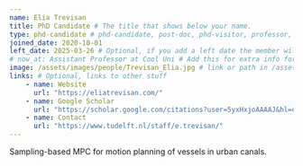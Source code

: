 ```yaml
---
name: Elia Trevisan
title: PhD Candidate # The title that shows below your name.
type: phd-candidate # phd-candidate, post-doc, phd-visitor, professor, engineer. These are used for filtering and grouping people.
joined_date: 2020-10-01
left_date: 2025-03-26 # Optional, if you add a left date the member will be moved to the past members section
# now_at: Assistant Professor at Cool Uni # Add this for extra info for past members
image: /assets/images/people/Trevisan_Elia.jpg # link or path in /assets/...
links: # Optional, links to other stuff
    - name: Website
      url: "https://eliatrevisan.com/"
    - name: Google Scholar
      url: "https://scholar.google.com/citations?user=5yxHxjoAAAAJ&hl=en"
    - name: Contact
      url: "https://www.tudelft.nl/staff/e.trevisan/"
---
```


<!-- Here add your interests or small paragraph. Keep it brief -->
Sampling-based MPC for motion planning of vessels in urban canals.